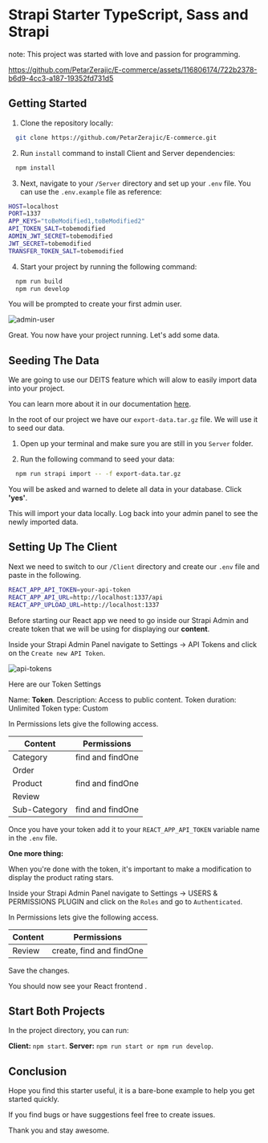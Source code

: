 # Strapi Starter TypeScript, Sass and Strapi

note: This project was started with love and passion for programming.

https://github.com/PetarZerajic/E-commerce/assets/116806174/722b2378-b6d9-4cc3-a187-19352fd731d5

## Getting Started

1. Clone the repository locally:

```bash
  git clone https://github.com/PetarZerajic/E-commerce.git
```

2. Run `install` command to install Client and Server dependencies:

```bash
  npm install
```

3. Next, navigate to your `/Server` directory and set up your `.env` file. You can use the `.env.example` file as reference:

```bash
HOST=localhost
PORT=1337
APP_KEYS="toBeModified1,toBeModified2"
API_TOKEN_SALT=tobemodified
ADMIN_JWT_SECRET=tobemodified
JWT_SECRET=tobemodified
TRANSFER_TOKEN_SALT=tobemodified
```

4. Start your project by running the following command:

```bash
  npm run build
  npm run develop
```

You will be prompted to create your first admin user.

![admin-user](https://user-images.githubusercontent.com/6153188/231865420-5f03a90f-b893-4057-9634-9632920a7d97.gif)

Great. You now have your project running. Let's add some data.

## Seeding The Data

We are going to use our DEITS feature which will alow to easily import data into your project.

You can learn more about it in our documentation [here](https://docs.strapi.io/dev-docs/data-management).

In the root of our project we have our `export-data.tar.gz` file. We will use it to seed our data.

1. Open up your terminal and make sure you are still in you `Server` folder.

2. Run the following command to seed your data:

```bash
  npm run strapi import -- -f export-data.tar.gz
```

You will be asked and warned to delete all data in your database. Click **'yes'**.

This will import your data locally. Log back into your admin panel to see the newly imported data.

## Setting Up The Client

Next we need to switch to our `/Client` directory and create our `.env` file and paste in the following.

```bash
REACT_APP_API_TOKEN=your-api-token
REACT_APP_API_URL=http://localhost:1337/api
REACT_APP_UPLOAD_URL=http://localhost:1337

```

Before starting our React app we need to go inside our Strapi Admin and create token that we will be using for displaying our **content**.

Inside your Strapi Admin Panel navigate to Settings -> API Tokens and click on the `Create new API Token`.

![api-tokens](https://user-images.githubusercontent.com/6153188/231865572-cebc5538-374c-4050-91cd-c303fae25a3d.png)

Here are our Token Settings

Name: **Token**.
Description: Access to public content.
Token duration: Unlimited
Token type: Custom

In Permissions lets give the following access.

| Content      |   Permissions    |
| ------------ | :--------------: |
| Category     | find and findOne |
| Order        |                  |
| Product      | find and findOne |
| Review       |                  |
| Sub-Category | find and findOne |

Once you have your token add it to your `REACT_APP_API_TOKEN` variable name in the `.env` file.

**One more thing:**

When you're done with the token, it's important to make a modification to display the product rating stars.

Inside your Strapi Admin Panel navigate to Settings -> USERS & PERMISSIONS PLUGIN and click on the `Roles` and go to `Authenticated`.

In Permissions lets give the following access.

| Content |       Permissions        |
| ------- | :----------------------: |
| Review  | create, find and findOne |

Save the changes.

You should now see your React frontend .

## Start Both Projects

In the project directory, you can run:

**Client:** `npm start`.
**Server:** `npm run start or npm run develop`.

## Conclusion

Hope you find this starter useful, it is a bare-bone example to help you get started quickly.

If you find bugs or have suggestions feel free to create issues.

Thank you and stay awesome.
